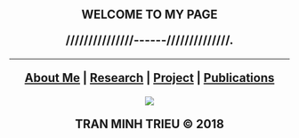 <p align="center">
    <h2 align="center">WELCOME TO MY PAGE<a 
</p>

<p align="center"> ///////////////------//////////////.</p>

***

<p align="center">
    <b><a href="README.md#what-has-inside">About Me</a></b>
    |
    <b><a href="README.md#setup">Research</a></b>
    |
    <b><a href="README.md#settings">Project</a></b>
    |
    <b><a href="README.md#how-to">Publications</a></b>
</p>

<p align="center">
    <img src="https://raw.githubusercontent.com/sergiokopplin/indigo/gh-pages/assets/screen-shot.png" />
</p>
TRAN MINH TRIEU © 2018
